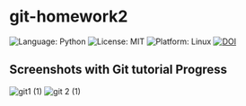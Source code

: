 # git-homework2
<!-- Badges -->
![Language: Python](https://img.shields.io/badge/Language-Python-blue.svg)
![License: MIT](https://img.shields.io/badge/License-MIT-green.svg)
![Platform: Linux](https://img.shields.io/badge/Platform-Linux-orange.svg)
[![DOI](https://zenodo.org/badge/914548455.svg)](https://doi.org/10.5281/zenodo.14720533)


## Screenshots with Git tutorial Progress
![git1 (1)](https://github.com/user-attachments/assets/d121ae77-e7c7-4081-99b8-0ace87980358)
![git 2 (1)](https://github.com/user-attachments/assets/05a38fc8-3bd6-4aca-b86e-655955cd7497)
